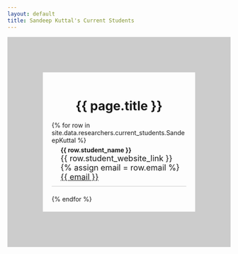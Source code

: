 ```yaml
---
layout: default
title: Sandeep Kuttal's Current Students
---
```

<div style="display: flex; flex-direction: column; align-items: left; border: 80px solid #ccc; padding: 20px;">
  <h1 style="text-align: center;">{{ page.title }}</h1>
  {% for row in site.data.researchers.current_students.SandeepKuttal %}
  <div style="text-align: left; margin-bottom: 20px; border-bottom: 1px solid #ccc; padding-bottom: 10px;">
      <div style="font-weight: bold; margin-top: 5px; margin-left: 20px;">
        {{ row.student_name }}
      </div>
      <div style="font-size: 18px; margin-left: 20px;">
        {{ row.student_website_link }}
      </div>
      <div style="font-size: 18px; margin-left: 20px;">
{% assign email = row.email %}
<a href="mailto:{{ email }}">{{ email }}</a>
      </div>
  </div>
  {% endfor %}
</div>




